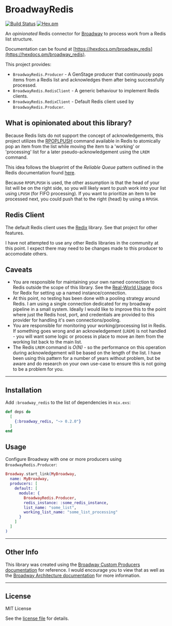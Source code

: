 # BroadwayRedis

[![Build Status](https://travis-ci.org/amokan/broadway_redis.svg?branch=master)](https://travis-ci.org/amokan/broadway_redis)
[![Hex.pm](https://img.shields.io/hexpm/v/broadway_redis.svg)](https://hex.pm/packages/broadway_redis)

An _opinionated_ Redis connector for [Broadway](https://github.com/plataformatec/broadway) to process work from a Redis list structure.

Documentation can be found at [https://hexdocs.pm/broadway_redis](https://hexdocs.pm/broadway_redis).

This project provides:

  * `BroadwayRedis.Producer` - A GenStage producer that continuously pops items from a Redis list and acknowledges them after being successfully processed.
  * `BroadwayRedis.RedisClient` - A generic behaviour to implement Redis clients.
  * `BroadwayRedis.RedixClient` - Default Redis client used by `BroadwayRedis.Producer`.

## What is opinionated about this library?

Because Redis lists do not support the concept of acknowledgements, this project utilizes the [RPOPLPUSH](https://redis.io/commands/rpoplpush) command available in Redis to atomically pop an item from the list while moving the item to a 'working' or 'processing' list for a later pseudo-acknowledgement using the `LREM` command.

This idea follows the blueprint of the _Reliable Queue_ pattern outlined in the Redis documentation found [here](https://redis.io/commands/rpoplpush#pattern-reliable-queue).

Because `RPOPLPUSH` is used, the other assumption is that the head of your list will be on the right side, so you will likely want to push work into your list using `LPUSH` (for FIFO processing). If you want to prioritize an item to be processed next, you could push that to the right (head) by using a `RPUSH`.

## Redis Client

The default Redis client uses the [Redix](https://github.com/whatyouhide/redix) library. See that project for other features.

I have not attempted to use any other Redis libraries in the community at this point. I expect there may need to be changes made to this producer to accomodate others.

## Caveats

* You are responsible for maintaining your own named connection to Redis outside the scope of this library. See the [Real-World Usage](https://hexdocs.pm/redix/real-world-usage.html) docs for Redix for setting up a named instance/connection.
* At this point, no testing has been done with a pooling strategy around Redis. I am using a single connection dedicated for my broadway pipeline in a small system. Ideally I would like to improve this to the point where just the Redis host, port, and credentials are provided to this provider for handling it's own connections/pooling.
* You are responsible for monitoring your working/processing list in Redis. If something goes wrong and an acknowledgement (`LREM`) is not handled - you will want some logic or process in place to move an item from the working list back to the main list.
* The Redis `LREM` command is _O(N)_ - so the performance on this operation during acknowledgement will be based on the length of the list. I have been using this pattern for a number of years without problem, but be aware and do research on your own use-case to ensure this is not going to be a problem for you.

----

## Installation

Add `:broadway_redis` to the list of dependencies in `mix.exs`:

```elixir
def deps do
  [
    {:broadway_redis, "~> 0.2.0"}
  ]
end
```

## Usage

Configure Broadway with one or more producers using `BroadwayRedis.Producer`:

```elixir
Broadway.start_link(MyBroadway,
  name: MyBroadway,
  producers: [
    default: [
      module: {
        BroadwayRedis.Producer,
        redis_instance: :some_redis_instance,
        list_name: "some_list",
        working_list_name: "some_list_processing"
      }
    ]
  ]
)
```

----

## Other Info

This library was created using the [Broadway Custom Producers documentation](https://hexdocs.pm/broadway/custom-producers.html) for reference. I would encourage you to view that as well as the [Broadway Architecture documentation](https://hexdocs.pm/broadway/architecture.html) for more information.

----

## License

MIT License

See the [license file](LICENSE.txt) for details.
